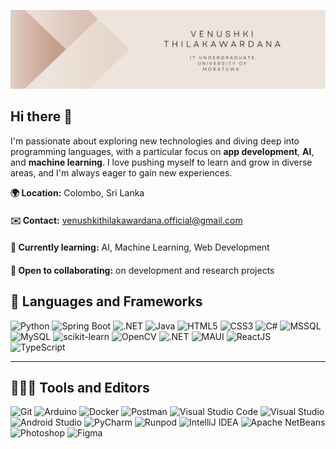 ![Venushki Thilakawardana](https://github.com/VenushkiT/VenushkiT/blob/main/Venushki_Thilakawardana.png?raw=true)


## Hi there 👋

I'm passionate about exploring new technologies and diving deep into programming languages, with a particular focus on **app development**, **AI**, and **machine learning**. I love pushing myself to learn and grow in diverse areas, and I'm always eager to gain new experiences.

<div style="display: flex; flex-wrap: wrap; gap: 20px;">
  <div><strong>🌍 Location:</strong> Colombo, Sri Lanka</div>
  <div><strong>✉️ Contact:</strong> <a href="mailto:venushkithilakawardana.official@gmail.com">venushkithilakawardana.official@gmail.com</a></div>
  <div><strong>🧠 Currently learning:</strong> AI, Machine Learning, Web Development</div>
  <div><strong>🤝 Open to collaborating:</strong> on development and research projects</div>
</div>

## 🔨 Languages and Frameworks

![Python](https://img.shields.io/badge/-Python-3776AB?style=flat&logo=python&logoColor=white) ![Spring Boot](https://img.shields.io/badge/-Spring%20Boot-6DB33F?style=flat&logo=springboot&logoColor=white) ![.NET](https://img.shields.io/badge/-NET-512BD4?style=flat&logo=.net&logoColor=white)   ![Java](https://img.shields.io/badge/-Java-007396?style=flat&logo=java&logoColor=white)  ![HTML5](https://img.shields.io/badge/-HTML5-E34F26?style=flat&logo=html5&logoColor=white) ![CSS3](https://img.shields.io/badge/-CSS3-1572B6?style=flat&logo=css3&logoColor=white) ![C#](https://img.shields.io/badge/-C%23-239120?style=flat&logo=csharp&logoColor=white) ![MSSQL](https://img.shields.io/badge/-MSSQL-CC2927?style=flat&logo=microsoftsqlserver&logoColor=white) ![MySQL](https://img.shields.io/badge/-MySQL-4479A1?style=flat&logo=mysql&logoColor=white) ![scikit-learn](https://img.shields.io/badge/-scikit--learn-F7931E?style=flat&logo=scikit-learn&logoColor=white) ![OpenCV](https://img.shields.io/badge/-OpenCV-5C3EE8?style=flat&logo=opencv&logoColor=white) ![.NET](https://img.shields.io/badge/-NET-512BD4?style=flat&logo=.net&logoColor=white) ![MAUI](https://img.shields.io/badge/-MAUI-7A5CFA?style=flat&logo=maui&logoColor=white) ![ReactJS](https://img.shields.io/badge/-ReactJS-61DAFB?style=flat&logo=react&logoColor=white) ![TypeScript](https://img.shields.io/badge/-TypeScript-3178C6?style=flat&logo=typescript&logoColor=white)

---

## 👨🏻‍💻 Tools and Editors

![Git](https://img.shields.io/badge/-Git-F05032?style=flat&logo=git&logoColor=white) ![Arduino](https://img.shields.io/badge/-Arduino-00979D?style=flat&logo=arduino&logoColor=white) ![Docker](https://img.shields.io/badge/-Docker-2496ED?style=flat&logo=docker&logoColor=white) ![Postman](https://img.shields.io/badge/-Postman-FF6C37?style=flat&logo=postman&logoColor=white) ![Visual Studio Code](https://img.shields.io/badge/-Visual%20Studio%20Code-007ACC?style=flat&logo=visualstudiocode&logoColor=white) ![Visual Studio](https://img.shields.io/badge/-Visual%20Studio-5C2D91?style=flat&logo=visualstudio&logoColor=white) ![Android Studio](https://img.shields.io/badge/-Android%20Studio-3DDC84?style=flat&logo=androidstudio&logoColor=white) ![PyCharm](https://img.shields.io/badge/-PyCharm-000000?style=flat&logo=pycharm&logoColor=white) ![Runpod](https://img.shields.io/badge/-Runpod-18A558?style=flat&logo=runpod&logoColor=white) ![IntelliJ IDEA](https://img.shields.io/badge/-IntelliJ%20IDEA-000000?style=flat&logo=intellijidea&logoColor=white) ![Apache NetBeans](https://img.shields.io/badge/-Apache%20NetBeans-0A5A8B?style=flat&logo=apache-netbeans&logoColor=white) ![Photoshop](https://img.shields.io/badge/-Photoshop-31A8FF?style=flat&logo=adobephotoshop&logoColor=white) ![Figma](https://img.shields.io/badge/-Figma-000000?style=flat&logo=figma&logoColor=white)
